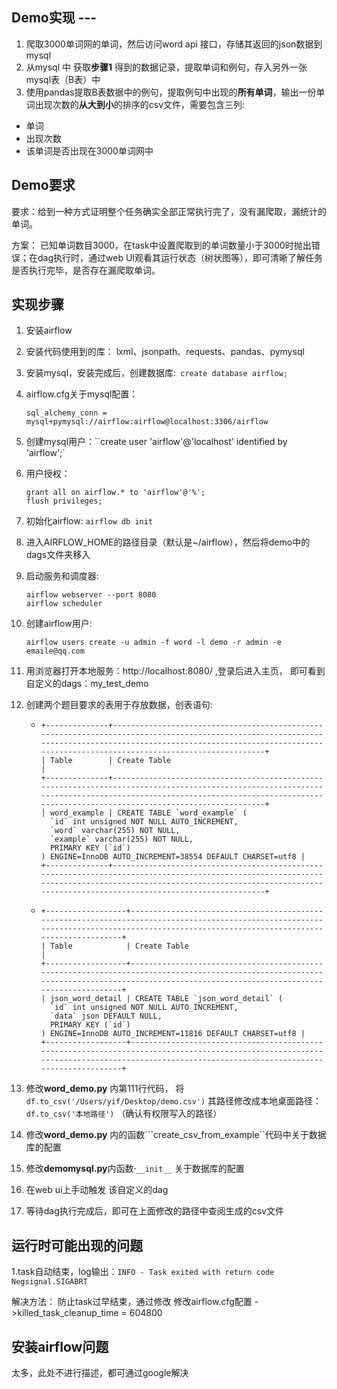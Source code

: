 ## Demo实现 ---

1. 爬取3000单词网的单词，然后访问word api 接口，存储其返回的json数据到mysql
2. 从mysql 中 获取**步骤1** 得到的数据记录，提取单词和例句，存入另外一张mysql表（B表）中
3.  使用pandas提取B表数据中的例句，提取例句中出现的**所有单词**，输出一份单词出现次数的**从大到小**的排序的csv文件，需要包含三列:
   * 单词
   * 出现次数
   * 该单词是否出现在3000单词网中



## Demo要求

要求：给到一种方式证明整个任务确实全部正常执行完了，没有漏爬取，漏统计的单词。

方案： 已知单词数目3000，在task中设置爬取到的单词数量小于3000时抛出错误；在dag执行时，通过web UI观看其运行状态（树状图等），即可清晰了解任务是否执行完毕，是否存在漏爬取单词。



## 实现步骤

1. 安装airflow

2. 安装代码使用到的库： lxml、jsonpath、requests、pandas、pymysql

3. 安装mysql，安装完成后，创建数据库:`` create database airflow;``

4. airflow.cfg关于mysql配置：

   `sql_alchemy_conn = mysql+pymysql://airflow:airflow@localhost:3306/airflow`

5. 创建mysql用户：``create user 'airflow'@'localhost' identified by 'airflow';`

6. 用户授权：

   ```
   grant all on airflow.* to 'airflow'@'%';
   flush privileges;
   ```

7. 初始化airflow: ``airflow db init``

8. 进入AIRFLOW_HOME的路径目录（默认是~/airflow），然后将demo中的dags文件夹移入

9. 启动服务和调度器: 

   ``` 
   airflow webserver --port 8080
   airflow scheduler 
   ```

10. 创建airflow用户: 

    ```
    airflow users create -u admin -f word -l demo -r admin -e emaile@qq.com
    ```

11. 用浏览器打开本地服务：http://localhost:8080/  ,登录后进入主页， 即可看到自定义的dags：my_test_demo

12. 创建两个题目要求的表用于存放数据，创表语句:

    * ```
      +--------------+-------------------------------------------------------------------------------------------------------------------------------------------------------------------------------------------------------------------------------+
      | Table        | Create Table                                                                                                                                                                                                                  |
      +--------------+-------------------------------------------------------------------------------------------------------------------------------------------------------------------------------------------------------------------------------+
      | word_example | CREATE TABLE `word_example` (
        `id` int unsigned NOT NULL AUTO_INCREMENT,
        `word` varchar(255) NOT NULL,
        `example` varchar(255) NOT NULL,
        PRIMARY KEY (`id`)
      ) ENGINE=InnoDB AUTO_INCREMENT=38554 DEFAULT CHARSET=utf8 |
      +--------------+-------------------------------------------------------------------------------------------------------------------------------------------------------------------------------------------------------------------------------+
      ```

    * ```
      +------------------+-------------------------------------------------------------------------------------------------------------------------------------------------------------------------------------------+
      | Table            | Create Table                                                                                                                                                                              |
      +------------------+-------------------------------------------------------------------------------------------------------------------------------------------------------------------------------------------+
      | json_word_detail | CREATE TABLE `json_word_detail` (
        `id` int unsigned NOT NULL AUTO_INCREMENT,
        `data` json DEFAULT NULL,
        PRIMARY KEY (`id`)
      ) ENGINE=InnoDB AUTO_INCREMENT=11816 DEFAULT CHARSET=utf8 |
      +------------------+-------------------------------------------------------------------------------------------------------------------------------------------------------------------------------------------+
      
      ```

13. 修改**word_demo.py** 内第111行代码， 将 `df.to_csv('/Users/yif/Desktop/demo.csv')`  其路径修改成本地桌面路径：`df.to_csv('本地路径')`  （确认有权限写入的路径）

14. 修改**word_demo.py** 内的函数```create_csv_from_example``代码中关于数据库的配置

15. 修改**demomysql.py**内函数·```__init__``` 关于数据库的配置

16. 在web ui上手动触发 该自定义的dag

17. 等待dag执行完成后，即可在上面修改的路径中查阅生成的csv文件 

## 运行时可能出现的问题

1.task自动结束，log输出：```INFO - Task exited with return code Negsignal.SIGABRT```

解决方法：  防止task过早结束，通过修改 修改airflow.cfg配置 ->killed_task_cleanup_time = 604800



## 安装airflow问题

太多，此处不进行描述，都可通过google解决





